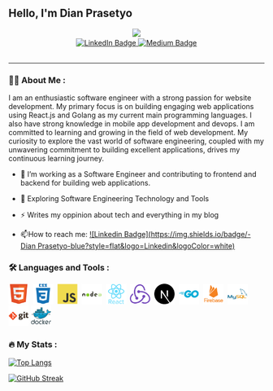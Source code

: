 
<!--
**dianprsty/dianprsty** is a ✨ _special_ ✨ repository because its `README.md` (this file) appears on your GitHub profile.

Here are some ideas to get you started:

- 🔭 I’m currently working on ...
- 🌱 I’m currently learning ...
- 👯 I’m looking to collaborate on ...
- 🤔 I’m looking for help with ...
- 💬 Ask me about ...
- 📫 How to reach me: ...
- 😄 Pronouns: ...
- ⚡ Fun fact: ...
-->
## Hello, I'm Dian Prasetyo


<div id="header" align="center">
  <img src="https://media.giphy.com/media/QssGEmpkyEOhBCb7e1/giphy.gif" width="100"/>
  <div id="badges">
    <a href="your-linkedin-URL">
      <img src="https://img.shields.io/badge/LinkedIn-blue?style=for-the-badge&logo=linkedin&logoColor=white" alt="LinkedIn Badge"/>
    </a>
    <a href="your-youtube-URL">
      <img src="https://img.shields.io/badge/Medium-black?style=for-the-badge&logo=medium&logoColor=white" alt="Medium Badge"/>
    </a>
  </div>
  <img src="https://komarev.com/ghpvc/?username=dianprsty&style=flat-square&color=blue" alt=""/>
</div>

---

### :man_technologist: About Me :

I am an enthusiastic software engineer with a strong passion for website development. My primary focus is on building engaging web applications using React.js and Golang as my current main programming languages. I also have strong knowledge in mobile app development and devops.  I am committed to learning and growing in the field of web development.  My curiosity to explore the vast world of software engineering, coupled with my unwavering commitment to building excellent applications, drives my continuous learning journey.

- :telescope: I’m working as a Software Engineer and contributing to frontend and backend for building web applications.

- :seedling: Exploring Software Engineering Technology and Tools

- :zap: Writes my oppinion about tech and everything in my blog

- :mailbox:How to reach me: [![Linkedin Badge](https://img.shields.io/badge/-Dian Prasetyo-blue?style=flat&logo=Linkedin&logoColor=white)]([your-linkedin-url](https://www.linkedin.com/in/dianprasetyo-2021/))


### :hammer_and_wrench: Languages and Tools :

<div>
  <img src="https://github.com/devicons/devicon/blob/master/icons/html5/html5-original.svg" title="HTML5" alt="HTML" width="40" height="40"/>&nbsp;
  <img src="https://github.com/devicons/devicon/blob/master/icons/css3/css3-plain-wordmark.svg"  title="CSS3" alt="CSS" width="40" height="40"/>&nbsp;
  <img src="https://github.com/devicons/devicon/blob/master/icons/javascript/javascript-original.svg" title="JavaScript" alt="JavaScript" width="40" height="40"/>&nbsp;
  <img src="https://github.com/devicons/devicon/blob/master/icons/nodejs/nodejs-original-wordmark.svg" title="NodeJS" alt="NodeJS" width="40" height="40"/>&nbsp;
  <img src="https://github.com/devicons/devicon/blob/master/icons/react/react-original-wordmark.svg" title="React" alt="React" width="40" height="40"/>&nbsp;
  <img src="https://github.com/devicons/devicon/blob/master/icons/redux/redux-original.svg" title="Redux" alt="Redux " width="40" height="40"/>&nbsp;
  <img src="https://github.com/devicons/devicon/blob/master/icons/nextjs/nextjs-original.svg" title="Next JS" alt="Next JS" width="40" height="40"/>&nbsp;
  <img src="https://github.com/devicons/devicon/blob/master/icons/go/go-original-wordmark.svg" title="Go" alt="Go" width="40" height="40" />&nbsp;
  <img src="https://github.com/devicons/devicon/blob/master/icons/firebase/firebase-plain-wordmark.svg" title="Firebase" alt="Firebase" width="40" height="40"/>&nbsp;
  <img src="https://github.com/devicons/devicon/blob/master/icons/mysql/mysql-original-wordmark.svg" title="MySQL"  alt="MySQL" width="40" height="40"/>&nbsp;
  <img src="https://github.com/devicons/devicon/blob/master/icons/git/git-original-wordmark.svg" title="Git" **alt="Git" width="40" height="40"/>
  <img src="https://github.com/devicons/devicon/blob/master/icons/docker/docker-original-wordmark.svg" title="Docker" alt="Docker" width="40" height="40" />&nbsp;
</div>



### :fire: My Stats :

<!-- ![Dian's GitHub stats](https://github-readme-stats.vercel.app/api?username=dianprsty&show_icons=true&theme=default&rank_icon=github) -->

[![Top Langs](https://github-readme-stats.vercel.app/api/top-langs/?username=dianprsty&layout=compact&theme=default)](https://github.com/dianprsty/github-readme-stats)

[![GitHub Streak](http://github-readme-streak-stats.herokuapp.com?user=dianprsty&theme=default)](https://git.io/streak-stats)

